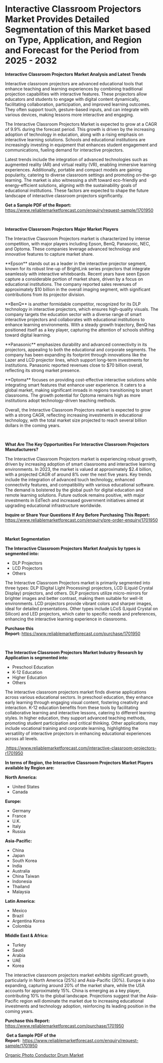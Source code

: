 <p><h1>Interactive Classroom Projectors Market Provides Detailed Segmentation of this Market based on Type, Application, and Region and Forecast for the Period from 2025 - 2032</h1></p><p><strong>Interactive Classroom Projectors Market Analysis and Latest Trends</strong></p>
<p><p>Interactive classroom projectors are advanced educational tools that enhance teaching and learning experiences by combining traditional projection capabilities with interactive features. These projectors allow educators and students to engage with digital content dynamically, facilitating collaboration, participation, and improved learning outcomes. They often support touch, gesture-based inputs, and can integrate with various devices, making lessons more interactive and engaging.</p><p>The Interactive Classroom Projectors Market is expected to grow at a CAGR of 9.9% during the forecast period. This growth is driven by the increasing adoption of technology in education, along with a rising emphasis on interactive learning solutions. Schools and educational institutions are increasingly investing in equipment that enhances student engagement and communications, fueling demand for interactive projectors. </p><p>Latest trends include the integration of advanced technologies such as augmented reality (AR) and virtual reality (VR), enabling immersive learning experiences. Additionally, portable and compact models are gaining popularity, catering to diverse classroom settings and promoting on-the-go learning. The market is also witnessing a shift toward eco-friendly and energy-efficient solutions, aligning with the sustainability goals of educational institutions. These factors are expected to shape the future landscape of interactive classroom projectors significantly.</p></p>
<p><strong>Get a Sample PDF of the Report:&nbsp;</strong> <a href="https://www.reliablemarketforecast.com/enquiry/request-sample/1701950?utm_campaign=1833&utm_medium=2&utm_source=Github&utm_content=ia&utm_term=11022025&utm_id=interactive-classroom-projectors">https://www.reliablemarketforecast.com/enquiry/request-sample/1701950</a></p>
<p>&nbsp;</p>
<p><strong>Interactive Classroom Projectors Major Market Players</strong></p>
<p><p>The Interactive Classroom Projectors market is characterized by intense competition, with major players including Epson, BenQ, Panasonic, NEC, and Optoma. These companies leverage advanced technology and innovative features to capture market share.</p><p>**Epson** stands out as a leader in the interactive projector segment, known for its robust line-up of BrightLink series projectors that integrate seamlessly with interactive whiteboards. Recent years have seen Epson capture a considerable portion of market share, driven by a focus on educational institutions. The company reported sales revenues of approximately $10 billion in the overall imaging segment, with significant contributions from its projector division.</p><p>**BenQ** is another formidable competitor, recognized for its DLP technology in interactive projectors, which ensures high-quality visuals. The company targets the education sector with a diverse range of smart interactive projectors and collaborates with educational institutions to enhance learning environments. With a steady growth trajectory, BenQ has positioned itself as a key player, capturing the attention of schools shifting toward digital learning.</p><p>**Panasonic** emphasizes durability and advanced connectivity in its projectors, appealing to both the educational and corporate segments. The company has been expanding its footprint through innovations like the Lazer and LCD projector lines, which support long-term investments for institutions. Panasonic reported revenues close to $70 billion overall, reflecting its strong market presence.</p><p>**Optoma** focuses on providing cost-effective interactive solutions while integrating smart features that enhance user experience. It caters to a global market, making significant inroads in regions transitioning to smart classrooms. The growth potential for Optoma remains high as more institutions adopt technology-driven teaching methods.</p><p>Overall, the Interactive Classroom Projectors market is expected to grow with a strong CAGR, reflecting increasing investments in educational technology, with the total market size projected to reach several billion dollars in the coming years.</p></p>
<p>&nbsp;</p>
<p><strong>What Are The Key Opportunities For Interactive Classroom Projectors Manufacturers?</strong></p>
<p><p>The Interactive Classroom Projectors market is experiencing robust growth, driven by increasing adoption of smart classrooms and interactive learning environments. In 2023, the market is valued at approximately $2.4 billion, with a projected CAGR of around 8% over the next five years. Key trends include the integration of advanced touch technology, enhanced connectivity features, and compatibility with various educational software. The demand is bolstered by the global push for digital education and remote learning solutions. Future outlook remains positive, with major investments in EdTech and increased government initiatives aimed at upgrading educational infrastructure worldwide.</p></p>
<p><strong>Inquire or Share Your Questions If Any Before Purchasing This Report:</strong> <a href="https://www.reliablemarketforecast.com/enquiry/pre-order-enquiry/1701950?utm_campaign=1833&utm_medium=2&utm_source=Github&utm_content=ia&utm_term=11022025&utm_id=interactive-classroom-projectors">https://www.reliablemarketforecast.com/enquiry/pre-order-enquiry/1701950</a></p>
<p>&nbsp;</p>
<p><strong>Market Segmentation</strong></p>
<p><strong>The Interactive Classroom Projectors Market Analysis by types is segmented into:</strong></p>
<p><ul><li>DLP Projectors</li><li>LCD Projectors</li><li>Others</li></ul></p>
<p><p>The Interactive Classroom Projectors market is primarily segmented into three types: DLP (Digital Light Processing) projectors, LCD (Liquid Crystal Display) projectors, and others. DLP projectors utilize micro-mirrors for brighter images and better contrast, making them suitable for well-lit environments. LCD projectors provide vibrant colors and sharper images, ideal for detailed presentations. Other types include LCoS (Liquid Crystal on Silicon) and LED projectors, which cater to specific needs and preferences, enhancing the interactive learning experience in classrooms.</p></p>
<p><strong>Purchase this Report:&nbsp;</strong><a href="https://www.reliablemarketforecast.com/purchase/1701950?utm_campaign=1833&utm_medium=2&utm_source=Github&utm_content=ia&utm_term=11022025&utm_id=interactive-classroom-projectors">https://www.reliablemarketforecast.com/purchase/1701950</a></p>
<p>&nbsp;</p>
<p><strong>The Interactive Classroom Projectors Market Industry Research by Application is segmented into:</strong></p>
<p><ul><li>Preschool Education</li><li>K-12 Education</li><li>Higher Education</li><li>Others</li></ul></p>
<p><p>The interactive classroom projectors market finds diverse applications across various educational sectors. In preschool education, they enhance early learning through engaging visual content, fostering creativity and interaction. K-12 education benefits from these tools by facilitating collaborative learning and interactive lessons, catering to different learning styles. In higher education, they support advanced teaching methods, promoting student participation and critical thinking. Other applications may include vocational training and corporate learning, highlighting the versatility of interactive projectors in enhancing educational experiences across all levels.</p></p>
<p><a href="https://www.reliablemarketforecast.com/interactive-classroom-projectors-r1701950?utm_campaign=1833&utm_medium=2&utm_source=Github&utm_content=ia&utm_term=11022025&utm_id=interactive-classroom-projectors">&nbsp;https://www.reliablemarketforecast.com/interactive-classroom-projectors-r1701950</a></p>
<p><strong>In terms of Region, the Interactive Classroom Projectors Market Players available by Region are:</strong></p>
<p>
    <p> <strong> North America: </strong>
        <ul>
            <li>United States</li>
            <li>Canada</li>
        </ul>
        </p> 
    <p> <strong> Europe: </strong>
        <ul>
            <li>Germany</li>
            <li>France</li>
            <li>U.K.</li>
            <li>Italy</li>
            <li>Russia</li>
        </ul>
        </p> 
    <p> <strong> Asia-Pacific: </strong>
        <ul>
            <li>China</li>
            <li>Japan</li>
            <li>South Korea</li>
            <li>India</li>
            <li>Australia</li>
            <li>China Taiwan</li>
            <li>Indonesia</li>
            <li>Thailand</li>
            <li>Malaysia</li>
        </ul>
        </p> 
    <p> <strong> Latin America: </strong>
        <ul>
            <li>Mexico</li>
            <li>Brazil</li>
            <li>Argentina Korea</li>
            <li>Colombia</li>
        </ul>
        </p> 
    <p> <strong> Middle East & Africa: </strong>
        <ul>
            <li>Turkey</li>
            <li>Saudi</li>
            <li>Arabia</li>
            <li>UAE</li>
            <li>Korea</li>
        </ul>
    </p>
    </p>
<p><p>The interactive classroom projectors market exhibits significant growth, particularly in North America (25%) and Asia-Pacific (30%). Europe is also expanding, capturing around 20% of the market share, while the USA accounts for approximately 15%. China is emerging as a key player, contributing 10% to the global landscape. Projections suggest that the Asia-Pacific region will dominate the market due to increasing educational investments and technology adoption, reinforcing its leading position in the coming years.</p></p>
<p><strong>Purchase this Report: </strong><a href="https://www.reliablemarketforecast.com/purchase/1701950?utm_campaign=1833&utm_medium=2&utm_source=Github&utm_content=ia&utm_term=11022025&utm_id=interactive-classroom-projectors">https://www.reliablemarketforecast.com/purchase/1701950</a></p>
<p>&nbsp;<strong>Get a Sample PDF of the Report:&nbsp;&nbsp;</strong><a href="https://www.reliablemarketforecast.com/enquiry/request-sample/1701950?utm_campaign=1833&utm_medium=2&utm_source=Github&utm_content=ia&utm_term=11022025&utm_id=interactive-classroom-projectors">https://www.reliablemarketforecast.com/enquiry/request-sample/1701950</a></p>
<p><strong></strong></p>
<p><p><a href="https://github.com/FassouRP/Market-Research-Report-List-7/blob/main/organic-photo-conductor-drum-market.md?utm_campaign=1833&utm_medium=2&utm_source=Github&utm_content=ia&utm_term=11022025&utm_id=interactive-classroom-projectors">Organic Photo Conductor Drum Market</a></p></p>